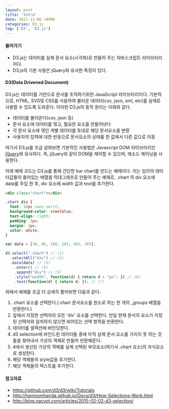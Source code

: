 ```yaml
---
layout: post
title: 'Intro'
date: 2017-11-06 +0900
categories: D3.js
tag: ['D3', 'D3.js']
---
```


#### 들어가기

- D3.js는 데이터를 실제 문서 요소(시각화)로 만들어 주는 자바스크립트 라이브러리이다.
- D3.js의 기본 사용은 jQuery와 유사한 특징이 있다.

#### D3(Data Drivened Document)

D3.js는 데이터를 기반으로 문서를 조작하기위한 JavaScript 라이브러리이다. 기본적으로, HTML, SVG및 CSS를 사용하여 불러온 데이터(csv, json, xml, etc)를 실제로 사용할 수 있도록 도와준다. 이러한 D3.js의 동작 원리는 아래와 같다.

- 데이터를 불러온다(csv, json 등)
- 문서 요소에 데이터를 엮고, 필요한 요소를 만들어낸다
- 각 문서 요소에 엮인 개별 데이터를 토대로 해당 문서요소를 변환
- 사용자의 입력에 대한 반응으로 문서요소의 상태를 한 값에서 다른 값으로 이동

여기서 D3.js를 조금 살펴보면 기본적인 사용법은 Javascript DOM 라이브러리인 [jQuery](https://jquery.com/)와 유사하다. 즉, jQuery와 같이 DOM을 제어할 수 있으며, 메소드 체이닝을 사용한다. 

아래 예제 코드는 D3.js를 통해 간단한 bar chart를 만드는 예제이다. 이는 임의의 데이터값들이 들어있는 배열을 막대그래프로 만들어 주는 예제로, .chart 의 div 요소에 data를 주입 한 후, div 요소에 width 값과 text를 추가한다.

```html
<div class="chart"></div>
```
```css
.chart div {
  font: 10px sans-serif;
  background-color: steelblue;
  text-align: right;
  padding: 3px;
  margin: 1px;
  color: white;
}
```
```javascript
var data = [30, 86, 168, 281, 303, 365];

d3.select(".chart") // (1)
  .selectAll("div") // (2)
  .data(data) // (3)
    .enter() // (4)
    .append("div") // (5)
    .style("width", function(d) { return d + "px"; }) // (6)
    .text(function(d) { return d; }); // (7)
```

위에서 예제를 조금 더 상세히 풀어보면 다음과 같다.

1. .chart 요소를 선택한다.(.chart 문서요소를 원소로 하는 한 개의 _groups 배열을 반환한다.)
2. 앞에서 지정한 선택자의 모든 'div' 요소를 선택한다. 만일 현재 문서의 요소가 지정된 선택자와 일치하지 않으면 비어있는 선택 항목을 반환한다.
3. 데이터를 셀렉션에 바인딩한다.
4. d3 selection에 바인드된 데이터들 중에 아직 실제 문서 요소를 가지지 못 하는 것들을 찾아내서 가상의 객체로 만들어 반환해준다.
5. 4에서 생선된 가상의 객체를 실제 선택된 부모요소(여기서 .chart 요소)의 자식요소로 생성한다.
6. 해당 객체들의 style값을 추가한다.
7. 해당 객체들의 텍스트를 추가한다.

#### 참고자료

- <https://github.com/d3/d3/wiki/Tutorials>
- <http://hanmomhanda.github.io/Docs/d3/How-Selections-Work.html>
- <http://blog.nacyot.com/articles/2015-02-02-d3-selection/>